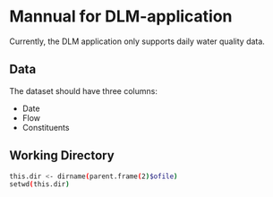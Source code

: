 # Mannual for DLM-application

Currently, the DLM application only supports daily water quality data. 

## Data
The dataset should have three columns:

* Date
* Flow
* Constituents

## Working Directory
```bash
this.dir <- dirname(parent.frame(2)$ofile)
setwd(this.dir)
```
